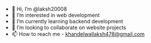 - 👋 Hi, I’m @laksh20008
- 👀 I’m interested in web development
- 🌱 I’m currently learning backend development
- 💞️ I’m looking to collaborate on website projects
- 📫 How to reach me - khandelwallaksh478@gmail.com

<!---
laksh20008/laksh20008 is a ✨ special ✨ repository because its `README.md` (this file) appears on your GitHub profile.
You can click the Preview link to take a look at your changes.
--->
